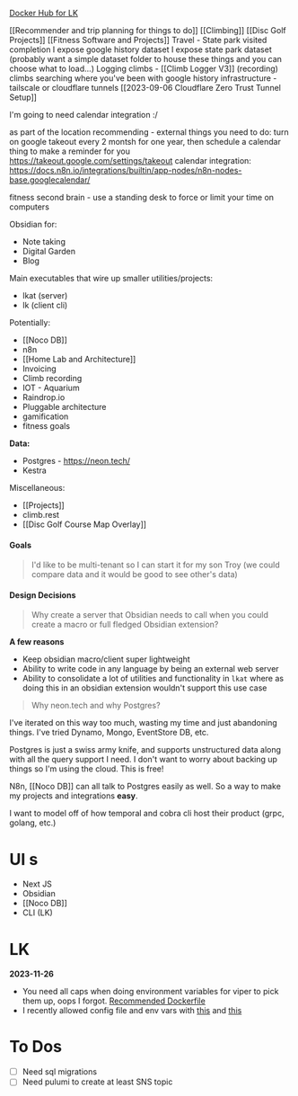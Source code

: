 [Docker Hub for LK](https://hub.docker.com/repository/docker/loonison101/lk/tags?page=1&ordering=last_updated)

[[Recommender and trip planning for things to do]]
[[Climbing]]
[[Disc Golf Projects]]
[[Fitness Software and Projects]]
Travel - State park visited completion
I expose google history dataset
I expose state park dataset (probably want a simple dataset folder to house these things and you can choose what to load...)
Logging climbs - [[Climb Logger V3]]
(recording) climbs
searching where you've been with google history
infrastructure - tailscale or cloudflare tunnels [[2023-09-06 Cloudflare Zero Trust Tunnel Setup]]

I'm going to need calendar integration :/ 

as part of the location recommending - external things you need to do: turn on google takeout every 2 montsh for one year, then schedule a calendar thing to make a reminder for you https://takeout.google.com/settings/takeout 
calendar integration: https://docs.n8n.io/integrations/builtin/app-nodes/n8n-nodes-base.googlecalendar/

fitness second brain - use a standing desk to force or limit your time on computers

Obsidian for:
- Note taking
- Digital Garden
- Blog

Main executables that wire up smaller utilities/projects:
- lkat (server)
- lk (client cli)

Potentially:
- [[Noco DB]]
- n8n
- [[Home Lab and Architecture]]
- Invoicing
- Climb recording
- IOT - Aquarium
- Raindrop.io
- Pluggable architecture
- gamification
- fitness goals

**Data:**
- Postgres - https://neon.tech/
- Kestra

Miscellaneous:
- [[Projects]]
- climb.rest
- [[Disc Golf Course Map Overlay]]

#### Goals

> I'd like to be multi-tenant so I can start it for my son Troy (we could compare data and it would be good to see other's data)



#### Design Decisions

> Why create a server that Obsidian needs to call when you could create a macro or full fledged Obsidian extension?

**A few reasons**
- Keep obsidian macro/client super lightweight
- Ability to write code in any language by being an external web server
- Ability to consolidate a lot of utilities and functionality in `lkat` where as doing this in an obsidian extension wouldn't support this use case

> Why neon.tech and why Postgres?

I've iterated on this way too much, wasting my time and just abandoning things. I've tried Dynamo, Mongo, EventStore DB, etc. 

Postgres is just a swiss army knife, and supports unstructured data along with all the query support I need. I don't want to worry about backing up things so I'm using the cloud. This is free!

N8n, [[Noco DB]] can all talk to Postgres easily as well. So a way to make my projects and integrations **easy**.

I want to model off of how temporal and cobra cli host their product (grpc, golang, etc.)

# UI s
- Next JS
- Obsidian
- [[Noco DB]]
- CLI (LK)




# LK

**2023-11-26**
- You need all caps when doing environment variables for viper to pick them up, oops I forgot. [Recommended Dockerfile](https://docs.docker.com/language/golang/build-images/)
- I recently allowed config file and env vars with [this](https://dev.to/techschoolguru/load-config-from-file-environment-variables-in-golang-with-viper-2j2d) and [this](https://articles.wesionary.team/environment-variable-configuration-in-your-golang-project-using-viper-4e8289ef664d)




# To Dos
- [ ] Need sql migrations
- [ ] Need pulumi to create at least SNS topic